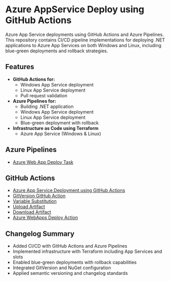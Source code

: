 # Azure AppService Deploy using GitHub Actions

Azure App Service deployments using GitHub Actions and Azure Pipelines.
This repository contains CI/CD pipeline implementations for deploying .NET applications
to Azure App Services on both Windows and Linux,
including blue-green deployments and rollback strategies.

## Features

- **GitHub Actions for:**
    - Windows App Service deployment
    - Linux App Service deployment
    - Pull request validation
- **Azure Pipelines for:**
    - Building .NET application
    - Windows App Service deployment
    - Linux App Service deployment
    - Blue-green deployment with rollback
- **Infrastructure as Code using Terraform**
    - Azure App Service (Windows & Linux)

## Azure Pipelines

- [Azure Web App Deploy Task](https://learn.microsoft.com/en-us/azure/devops/pipelines/tasks/reference/azure-rm-web-app-deployment-v4?view=azure-pipelines)

## GitHub Actions

- [Azure App Service Deployment using GitHub Actions](https://learn.microsoft.com/en-us/azure/app-service/deploy-github-actions?tabs=applevel)
- [GitVersion GitHub Action](https://github.com/GitTools/actions/blob/main/docs/examples/github/gitversion/setup.md)
- [Variable Substitution](https://github.com/devops-actions/variable-substitution)
- [Upload Artifact](https://github.com/actions/upload-artifact)
- [Download Artifact](https://github.com/actions/download-artifact)
- [Azure WebApps Deploy Action](https://github.com/Azure/webapps-deploy)

## Changelog Summary

- Added CI/CD with GitHub Actions and Azure Pipelines
- Implemented infrastructure with Terraform including App Services and slots
- Enabled blue-green deployments with rollback capabilities
- Integrated GitVersion and NuGet configuration
- Applied semantic versioning and changelog standards
